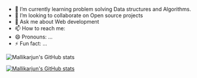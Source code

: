 

<!--
**Mallikarjunople/Mallikarjunople** is a ✨ _special_ ✨ repository because its `README.md` (this file) appears on your GitHub profile.
-->

- 🌱 I’m currently learning problem solving Data structures and Algorithms.
- 👯 I’m looking to collaborate on Open source projects
- 💬 Ask me about Web development
- 📫 How to reach me: 
- 😄 Pronouns: ...
- ⚡ Fun fact: ...

![Mallikarjun's GitHub stats](https://github-readme-stats.vercel.app/api?username=Mallikarjunople&show_icons=true&theme=gotham)

[![Mallikarjun's GitHub stats](https://github-readme-stats.vercel.app/api?username=Mallikarjunople)](https://github.com/Mallikarjunople/github-readme-stats)

